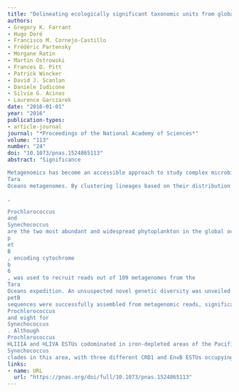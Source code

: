```yaml
---
title: "Delineating ecologically significant taxonomic units from global patterns of marine picocyanobacteria"
authors:
- Gregory K. Farrant
- Hugo Doré
- Francisco M. Cornejo-Castillo
- Frédéric Partensky
- Morgane Ratin
- Martin Ostrowski
- Frances D. Pitt
- Patrick Wincker
- David J. Scanlan
- Daniele Iudicone
- Silvia G. Acinas
- Laurence Garczarek
date: "2016-01-01"
year: "2016"
publication-types:
- article-journal
journal: "*Proceedings of the National Academy of Sciences*"
volume: "113"
number: "24"
doi: "10.1073/pnas.1524865113"
abstract: "Significance

Metagenomics has become an accessible approach to study complex microbial communities thanks to the advent of high-throughput sequencing technologies. However, molecular ecology studies often face interpretation issues, notably due to the lack of reliable reference databases for assigning reads to the correct taxa and use of fixed cutoffs to delineate taxonomic groups. Here, we considerably refined the phylogeography of marine picocyanobacteria, responsible for about 25% of global marine productivity, by recruiting reads targeting a high-resolution marker from
Tara
Oceans metagenomes. By clustering lineages based on their distribution patterns, we showed that there is significant diversity at a finer resolution than the currently defined “ecotypes,” a diversity that is tightly controlled by environmental cues.

, 

Prochlorococcus
and
Synechococcus
are the two most abundant and widespread phytoplankton in the global ocean. To better understand the factors controlling their biogeography, a reference database of the high-resolution taxonomic marker
p
et
B
, encoding cytochrome
b
6
, was used to recruit reads out of 109 metagenomes from the
Tara
Oceans expedition. An unsuspected novel genetic diversity was unveiled within both genera, even for the most abundant and well-characterized clades, and 136 divergent
petB
sequences were successfully assembled from metagenomic reads, significantly enriching the reference database. We then defined Ecologically Significant Taxonomic Units (ESTUs)—that is, organisms belonging to the same clade and occupying a common oceanic niche. Three major ESTU assemblages were identified along the cruise transect for
Prochlorococcus
and eight for
Synechococcus
. Although
Prochlorococcus
HLIIIA and HLIVA ESTUs codominated in iron-depleted areas of the Pacific Ocean, CRD1 and the yet-to-be cultured EnvB were the prevalent
Synechococcus
clades in this area, with three different CRD1 and EnvB ESTUs occupying distinct ecological niches with regard to iron availability and temperature. Sharp community shifts were also observed over short geographic distances—for example, around the Marquesas Islands or between southern Indian and Atlantic Oceans—pointing to a tight correlation between ESTU assemblages and specific physico-chemical parameters. Together, this study demonstrates that there is a previously overlooked, ecologically meaningful, fine-scale diversity within some currently defined picocyanobacterial ecotypes, bringing novel insights into the ecology, diversity, and biology of the two most abundant phototrophs on Earth."
links:
- name: URL
  url: "https://pnas.org/doi/full/10.1073/pnas.1524865113"
---
```

